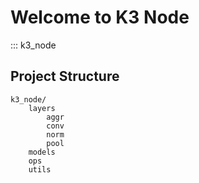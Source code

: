 # Welcome to K3 Node

::: k3_node

## Project Structure
    k3_node/
        layers          
            aggr        
            conv        
            norm        
            pool        
        models          
        ops             
        utils          
